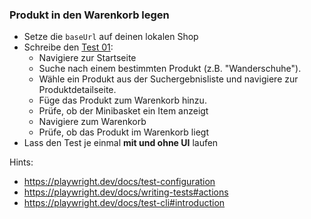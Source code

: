 ### Produkt in den Warenkorb legen

* Setze die `baseUrl` auf deinen lokalen Shop
* Schreibe den [Test 01](../tests/01.spec.ts):
  * Navigiere zur Startseite
  * Suche nach einem bestimmten Produkt (z.B. "Wanderschuhe").
  * Wähle ein Produkt aus der Suchergebnisliste und navigiere zur Produktdetailseite.
  * Füge das Produkt zum Warenkorb hinzu.
  * Prüfe, ob der Minibasket ein Item anzeigt
  * Navigiere zum Warenkorb
  * Prüfe, ob das Produkt im Warenkorb liegt
* Lass den Test je einmal **mit und ohne UI** laufen

Hints:
* https://playwright.dev/docs/test-configuration
* https://playwright.dev/docs/writing-tests#actions
* https://playwright.dev/docs/test-cli#introduction
